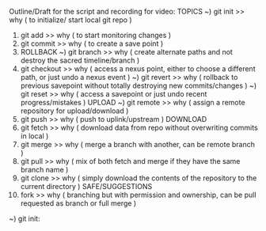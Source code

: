 Outline/Draft for the script and recording for video:
TOPICS
~) git init >> why ( to initialize/ start local git repo )
1) git add >>  why ( to start monitoring changes  )
2) git commit >> why ( to create a save point  )
3) ROLLBACK
~) git branch >> why ( create alternate paths and not destroy the sacred timeline/branch )
4) git checkout >> why ( access a nexus point, either to choose a different path, or just undo a nexus event )
~) git revert >> why ( rollback to previous savepoint without totally destroying new commits/changes )
~) git reset >> why ( access a savepoint or just undo recent progress/mistakes ) 
UPLOAD
~) git remote >> why ( assign a remote repository for upload/download )
5) git push >> why ( push to uplink/upstream )
DOWNLOAD
6) git fetch >> why ( download data from repo without overwriting commits in local )
7) git merge >> why ( merge a branch with another, can be remote branch )
8) git pull >> why ( mix of both fetch and merge if they have the same branch name )
9) git clone >> why ( simply download the contents of the repository to the current directory )
SAFE/SUGGESTIONS
10) fork >> why ( branching but with permission and ownership, can be pull requested as branch or full merge )


~) git init:  


